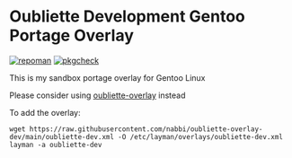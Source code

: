 # Oubliette Development Gentoo Portage Overlay 
[![repoman](https://github.com/nabbi/oubliette-overlay-dev/actions/workflows/repoman.yml/badge.svg)](https://github.com/nabbi/oubliette-overlay-dev/actions/workflows/repoman.yml)
[![pkgcheck](https://github.com/nabbi/oubliette-overlay-dev/actions/workflows/pkgcheck.yml/badge.svg)](https://github.com/nabbi/oubliette-overlay-dev/actions/workflows/pkgcheck.yml)

This is my sandbox portage overlay for Gentoo Linux

Please consider using [oubliette-overlay](https://github.com/nabbi/oubliette-overlay) instead


To add the overlay:
```
wget https://raw.githubusercontent.com/nabbi/oubliette-overlay-dev/main/oubliette-dev.xml -O /etc/layman/overlays/oubliette-dev.xml
layman -a oubliette-dev
```

